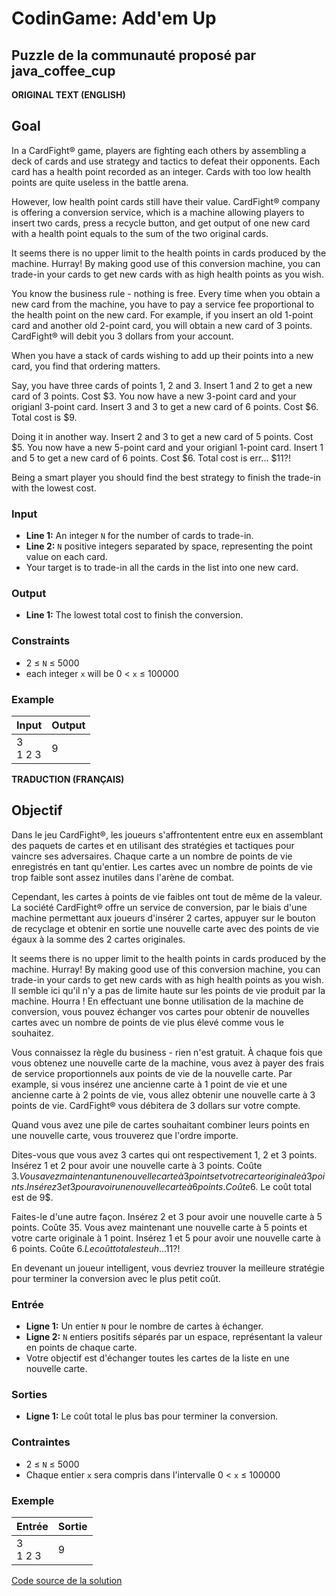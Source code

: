 # CodinGame: Add'em Up

## Puzzle de la communauté proposé par java_coffee_cup

**ORIGINAL TEXT (ENGLISH)**

## Goal

In a CardFight® game, players are fighting each others by assembling a deck of cards and use strategy and tactics to defeat their opponents. Each card has a health point recorded as an integer. Cards with too low health points are quite useless in the battle arena.

However, low health point cards still have their value. CardFight® company is offering a conversion service, which is a machine allowing players to insert two cards, press a recycle button, and get output of one new card with a health point equals to the sum of the two original cards.

It seems there is no upper limit to the health points in cards produced by the machine. Hurray! By making good use of this conversion machine, you can trade-in your cards to get new cards with as high health points as you wish.

You know the business rule - nothing is free. Every time when you obtain a new card from the machine, you have to pay a service fee proportional to the health point on the new card. For example, if you insert an old 1-point card and another old 2-point card, you will obtain a new card of 3 points. CardFight® will debit you 3 dollars from your account.

When you have a stack of cards wishing to add up their points into a new card, you find that ordering matters.

Say, you have three cards of points 1, 2 and 3.
Insert 1 and 2 to get a new card of 3 points. Cost $3.
You now have a new 3-point card and your origianl 3-point card.
Insert 3 and 3 to get a new card of 6 points. Cost $6.
Total cost is $9.

Doing it in another way.
Insert 2 and 3 to get a new card of 5 points. Cost $5.
You now have a new 5-point card and your origianl 1-point card.
Insert 1 and 5 to get a new card of 6 points. Cost $6.
Total cost is err... $11?!

Being a smart player you should find the best strategy to finish the trade-in with the lowest cost.

### Input
- **Line 1:** An integer `N` for the number of cards to trade-in.
- **Line 2:** `N` positive integers separated by space, representing the point value on each card.
- Your target is to trade-in all the cards in the list into one new card.

### Output
- **Line 1:** The lowest total cost to finish the conversion.

### Constraints
- 2 ≤ `N` ≤ 5000
- each integer `x` will be 0 < `x` ≤ 100000

### Example

Input | Output
------------ | -------------
3<br>1 2 3 | 9

**TRADUCTION (FRANÇAIS)**

## Objectif

Dans le jeu CardFight®, les joueurs s'affrontentent entre eux en assemblant des paquets de cartes et en utilisant des stratégies et tactiques pour vaincre ses adversaires. Chaque carte a un nombre de points de vie enregistrés en tant qu'entier. Les cartes avec un nombre de points de vie trop faible sont assez inutiles dans l'arène de combat.

Cependant, les cartes à points de vie faibles ont tout de même de la valeur. La société CardFight® offre un service de conversion, par le biais d'une machine permettant aux joueurs d'insérer 2 cartes, appuyer sur le bouton de recyclage et obtenir en sortie une nouvelle carte avec des points de vie égaux à la somme des 2 cartes originales.

It seems there is no upper limit to the health points in cards produced by the machine. Hurray! By making good use of this conversion machine, you can trade-in your cards to get new cards with as high health points as you wish.
Il semble ici qu'il n'y a pas de limite haute sur les points de vie produit par la machine. Hourra ! En effectuant une bonne utilisation de la machine de conversion, vous pouvez échanger vos cartes pour obtenir de nouvelles cartes avec un nombre de points de vie plus élevé comme vous le souhaitez.

Vous connaissez la règle du business - rien n'est gratuit. À chaque fois que vous obtenez une nouvelle carte de la machine, vous avez à payer des frais de service proportionnels aux points de vie de la nouvelle carte. Par example, si vous insérez une ancienne carte à 1 point de vie et une ancienne carte à 2 points de vie, vous allez obtenir une nouvelle carte à 3 points de vie. CardFight® vous débitera de 3 dollars sur votre compte.

Quand vous avez une pile de cartes souhaitant combiner leurs points en une nouvelle carte, vous trouverez que l'ordre importe.

Dites-vous que vous avez 3 cartes qui ont respectivement 1, 2 et 3 points.
Insérez 1 et 2 pour avoir une nouvelle carte à 3 points. Coûte 3$.
Vous avez maintenant une nouvelle carte à 3 points et votre carte originale à 3 points.
Insérez 3 et 3 pour avoir une nouvelle carte à 6 points. Coûte 6$.
Le coût total est de 9$.

Faites-le d'une autre façon.
Insérez 2 et 3 pour avoir une nouvelle carte à 5 points. Coûte 35.
Vous avez maintenant une nouvelle carte à 5 points et votre carte originale à 1 point.
Insérez 1 et 5 pour avoir une nouvelle carte à 6 points. Coûte 6$.
Le coût total est euh... 11$?!

En devenant un joueur intelligent, vous devriez trouver la meilleure stratégie pour terminer la conversion avec le plus petit coût.

### Entrée
- **Ligne 1:** Un entier `N` pour le nombre de cartes à échanger.
- **Ligne 2:** `N` entiers positifs séparés par un espace, représentant la valeur en points de chaque carte.
- Votre objectif est d'échanger toutes les cartes de la liste en une nouvelle carte.

### Sorties
- **Ligne 1:** Le coût total le plus bas pour terminer la conversion.

### Contraintes
- 2 ≤ `N` ≤ 5000
- Chaque entier `x` sera compris dans l'intervalle 0 < `x` ≤ 100000

### Exemple

Entrée | Sortie
------------ | -------------
3<br>1 2 3 | 9

[Code source de la solution](https://github.com/Kous92/CodinGame-Swift-FR-/tree/main/Puzzles%20classiques/Facile/Add%27em%20Up/addEmUp.swift)